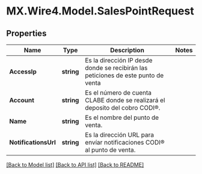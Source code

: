 # MX.Wire4.Model.SalesPointRequest
## Properties

Name | Type | Description | Notes
------------ | ------------- | ------------- | -------------
**AccessIp** | **string** | Es la dirección IP desde donde se recibirán las peticiones de este punto de venta | 
**Account** | **string** | Es el número de cuenta CLABE donde se realizará el deposito del cobro CODI®. | 
**Name** | **string** | Es el nombre del punto de venta. | 
**NotificationsUrl** | **string** | Es la dirección URL para envíar notificaciones CODI® al punto de venta. | 

[[Back to Model list]](../README.md#documentation-for-models) [[Back to API list]](../README.md#documentation-for-api-endpoints) [[Back to README]](../README.md)

